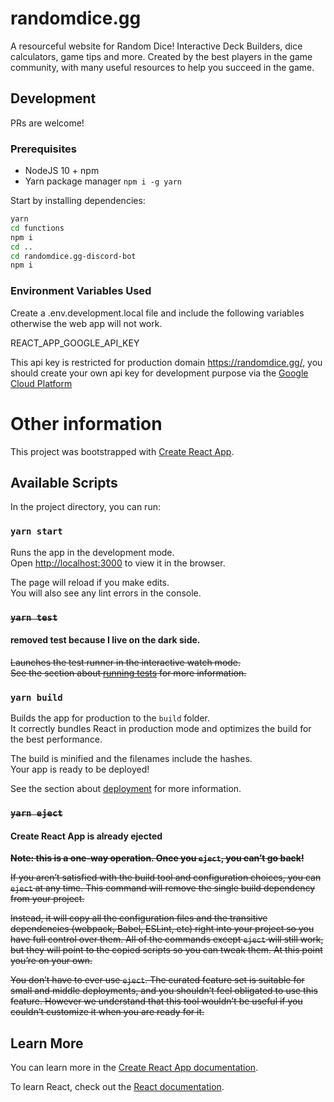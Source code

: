 # randomdice.gg

A resourceful website for Random Dice! Interactive Deck Builders, dice calculators, 
game tips and more. Created by the best players in the game community, with many 
useful resources to help you succeed in the game.

## Development
PRs are welcome!

### Prerequisites
 - NodeJS 10 + npm
 - Yarn package manager `npm i -g yarn`

Start by installing dependencies:

```bash
yarn
cd functions
npm i
cd ..
cd randomdice.gg-discord-bot
npm i
```

### Environment Variables Used

Create a .env.development.local file and include the following variables otherwise the web app will not work.

REACT_APP_GOOGLE_API_KEY

This api key is restricted for production domain https://randomdice.gg/, you should create your own api key for development purpose via the [Google Cloud Platform](https://console.cloud.google.com/apis/credentials)

# Other information

This project was bootstrapped with [Create React App](https://github.com/facebook/create-react-app).

## Available Scripts

In the project directory, you can run:

### `yarn start`

Runs the app in the development mode.<br />
Open [http://localhost:3000](http://localhost:3000) to view it in the browser.

The page will reload if you make edits.<br />
You will also see any lint errors in the console.

### ~~`yarn test`~~

#### removed test because I live on the dark side.

~~Launches the test runner in the interactive watch mode.<br />~~
~~See the section about [running tests](https://facebook.github.io/create-react-app/docs/running-tests) for more information.~~

### `yarn build`

Builds the app for production to the `build` folder.<br />
It correctly bundles React in production mode and optimizes the build for the best performance.

The build is minified and the filenames include the hashes.<br />
Your app is ready to be deployed!

See the section about [deployment](https://facebook.github.io/create-react-app/docs/deployment) for more information.

### ~~`yarn eject`~~

#### Create React App is already ejected

~~**Note: this is a one-way operation. Once you `eject`, you can’t go back!**~~

~~If you aren’t satisfied with the build tool and configuration choices, you can `eject` at any time. This command will remove the single build dependency from your project.~~

~~Instead, it will copy all the configuration files and the transitive dependencies (webpack, Babel, ESLint, etc) right into your project so you have full control over them. All of the commands except `eject` will still work, but they will point to the copied scripts so you can tweak them. At this point you’re on your own.~~

~~You don’t have to ever use `eject`. The curated feature set is suitable for small and middle deployments, and you shouldn’t feel obligated to use this feature. However we understand that this tool wouldn’t be useful if you couldn’t customize it when you are ready for it.~~

## Learn More

You can learn more in the [Create React App documentation](https://facebook.github.io/create-react-app/docs/getting-started).

To learn React, check out the [React documentation](https://reactjs.org/).
